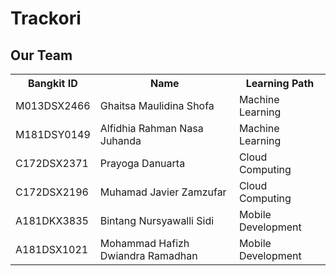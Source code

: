 # Trackori

<div>
  <h2>Our Team</h2>
  <table>
    <tr>
      <th>Bangkit ID</th>
      <th>Name</th>
      <th>Learning Path</th>
    </tr>
    <tr>
      <td>M013DSX2466</td>
      <td>Ghaitsa Maulidina Shofa</td>
      <td>Machine Learning</td>
    </tr>
    <tr>
      <td>M181DSY0149</td>
      <td>Alfidhia Rahman Nasa Juhanda</td>
      <td>Machine Learning</td>
    </tr>
    <tr>
      <td>C172DSX2371</td>
      <td>Prayoga Danuarta</td>
      <td>Cloud Computing</td>
    </tr>
    <tr>
      <td>C172DSX2196</td>
      <td>Muhamad Javier Zamzufar</td>
      <td>Cloud Computing</td>
    </tr>
    <tr>
      <td>A181DKX3835</td>
      <td>Bintang Nursyawalli Sidi</td>
      <td>Mobile Development</td>
    </tr>
    <tr>
      <td>A181DSX1021</td>
      <td>Mohammad Hafizh Dwiandra Ramadhan</td>
      <td>Mobile Development</td>
    </tr>
  </table>
</div>
